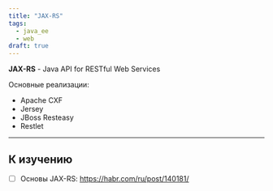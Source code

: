 ```yaml
---
title: "JAX-RS"
tags:
  - java_ee
  - web
draft: true
---
```


**JAX-RS** - Java API for RESTful Web Services

Основные реализации:
- Apache CXF
- Jersey
- JBoss Resteasy
- Restlet

---
## К изучению
- [ ] Основы JAX-RS: https://habr.com/ru/post/140181/